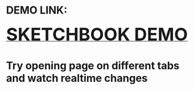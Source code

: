 # DEMO LINK:

[<span style="font-size: 48px; font-weight: bold;">SKETCHBOOK DEMO</span>](https://sketchbook-iota.vercel.app/)

# Try opening page on different tabs and watch realtime changes 